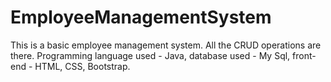 # EmployeeManagementSystem
This is a basic employee management system. All the CRUD operations are there. Programming language used - Java, database used - My Sql, front-end - HTML, CSS, Bootstrap.
